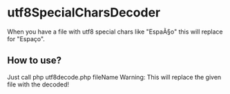 # utf8SpecialCharsDecoder
When you have a file with utf8 special chars like "EspaÃ§o" this will replace for "Espaço".

## How to use? ##
Just call php utf8decode.php fileName
Warning: This will replace the given file with the decoded!
